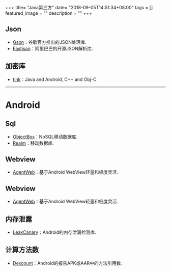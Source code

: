 +++
title= "Java第三方"
date= "2018-09-05T14:51:34+08:00"
tags = []
featured_image = ""
description = ""
+++


## Json

- [Gson](https://github.com/google/gson)：谷歌官方推出的JSON处理库.
- [Fastjson](https://github.com/Alibaba/fastjson)：阿里巴巴的开源JSON解析库.


## 加密库

- [tink](https://github.com/google/tink)：Java and Android, C++ and Obj-C 

******

# Android

## Sql

- [ObjectBox](https://github.com/objectbox/objectbox-java)：NoSQL移动数据库.
- [Realm](https://github.com/realm)：移动数据库.

## Webview

- [AgentWeb](https://github.com/Justson/AgentWeb)：基于Android WebView轻量和极度灵活.


## Webview

- [AgentWeb](https://github.com/Justson/AgentWeb)：基于Android WebView轻量和极度灵活.


## 内存泄露

- [LeakCanary](https://github.com/square/leakcanary)：Android的内存泄漏检测库.

## 计算方法数

- [Dexcount](https://github.com/KeepSafe/dexcount-gradle-plugin)：Android的报告APK或AAR中的方法引用数.